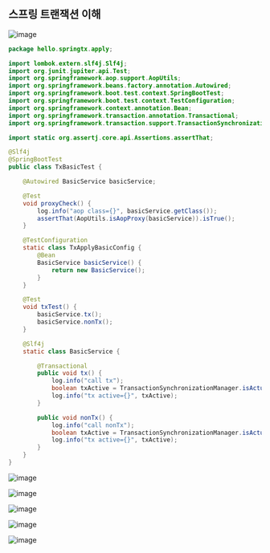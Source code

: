 ## **스프링 트랜잭션 이해**

![image](https://user-images.githubusercontent.com/79301439/210324997-336b9ce2-7911-4bc7-ba9d-bf704440c5fe.png)

```java
package hello.springtx.apply;

import lombok.extern.slf4j.Slf4j;
import org.junit.jupiter.api.Test;
import org.springframework.aop.support.AopUtils;
import org.springframework.beans.factory.annotation.Autowired;
import org.springframework.boot.test.context.SpringBootTest;
import org.springframework.boot.test.context.TestConfiguration;
import org.springframework.context.annotation.Bean;
import org.springframework.transaction.annotation.Transactional;
import org.springframework.transaction.support.TransactionSynchronizationManager;

import static org.assertj.core.api.Assertions.assertThat;

@Slf4j
@SpringBootTest
public class TxBasicTest {

    @Autowired BasicService basicService;

    @Test
    void proxyCheck() {
        log.info("aop class={}", basicService.getClass());
        assertThat(AopUtils.isAopProxy(basicService)).isTrue();
    }

    @TestConfiguration
    static class TxApplyBasicConfig {
        @Bean
        BasicService basicService() {
            return new BasicService();
        }
    }

    @Test
    void txTest() {
        basicService.tx();
        basicService.nonTx();
    }

    @Slf4j
    static class BasicService {

        @Transactional
        public void tx() {
            log.info("call tx");
            boolean txActive = TransactionSynchronizationManager.isActualTransactionActive();
            log.info("tx active={}", txActive);
        }

        public void nonTx() {
            log.info("call nonTx");
            boolean txActive = TransactionSynchronizationManager.isActualTransactionActive();
            log.info("tx active={}", txActive);
        }
    }
}
```

![image](https://user-images.githubusercontent.com/79301439/210325154-39627f4a-134b-42e9-a0cb-a7d47312d494.png)

![image](https://user-images.githubusercontent.com/79301439/210325195-efd7c822-3538-4c4d-8f3f-3690b05b3f81.png)

![image](https://user-images.githubusercontent.com/79301439/210325248-958abbd3-b9a9-4a85-a222-dd913ed33695.png)

![image](https://user-images.githubusercontent.com/79301439/210325299-e78383d6-c0af-4f67-bac7-8b73c8ae233b.png)

![image](https://user-images.githubusercontent.com/79301439/210325339-68855e0b-5987-4ff4-be2d-1e065ad78b88.png)
